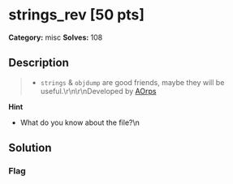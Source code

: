 # strings_rev [50 pts]

**Category:** misc
**Solves:** 108

## Description
>- `strings` & `objdump` are good friends, maybe they will be useful.\r\n\r\nDeveloped by [AOrps](https://github.com/AOrps)

**Hint**
* What do you know about the file?\n

## Solution

### Flag

